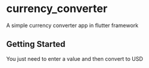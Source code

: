 # currency_converter

A simple currency converter app in flutter framework

## Getting Started
You just need to enter a value and then convert to USD




